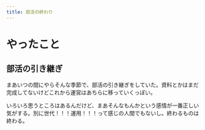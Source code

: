 ```yaml
---
title: 部活の終わり
---
```


# やったこと

## 部活の引き継ぎ

まあいつの間にやらそんな季節で、部活の引き継ぎをしていた。資料とかはまだ完成してないけどこれから運営はあちらに移っていくっぽい。

いろいろ思うところはあるんだけど、まあそんなもんかという感情が一番正しい気がする。別に世代！！！運用！！！って感じの人間でもないし。終わるものは終わる。
